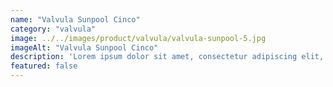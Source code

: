 ```yaml
---
name: "Valvula Sunpool Cinco"
category: "valvula"
image: ../../images/product/valvula/valvula-sunpool-5.jpg
imageAlt: "Valvula Sunpool Cinco"
description: 'Lorem ipsum dolor sit amet, consectetur adipiscing elit, sed do eiusmod tempor incididunt ut labore et dolore magna aliqua. Id venenatis a condimentum vitae sapien. Quisque non tellus orci ac auctor. Dis parturient montes nascetur ridiculus mus. Cras pulvinar mattis nunc sed blandit. Tellus at urna condimentum mattis pellentesque id nibh. Ut tellus elementum sagittis vitae et leo duis ut. Aliquam nulla facilisi cras fermentum. Ornare massa eget egestas purus viverra. Lacus viverra vitae congue eu consequat. Placerat orci nulla pellentesque dignissim enim sit amet venenatis. Ac auctor augue mauris augue neque gravida in fermentum et. Quisque id diam vel quam elementum pulvinar. Erat imperdiet sed euismod nisi porta lorem mollis.'
featured: false
---
```

